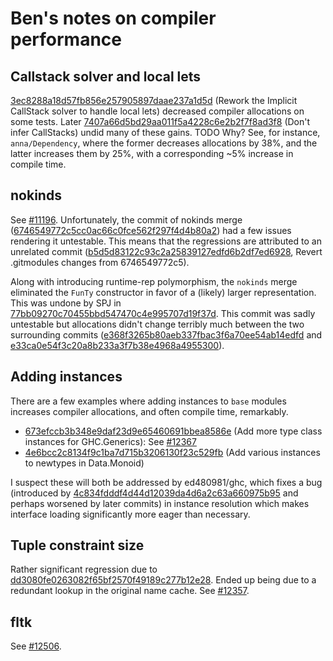 # Ben's notes on compiler performance

## Callstack solver and local lets

[3ec8288a18d57fb856e257905897daae237a1d5d](/trac/ghc/changeset/3ec8288a18d57fb856e257905897daae237a1d5d/ghc) (Rework the Implicit CallStack solver to handle local lets) decreased compiler allocations on some tests.
Later [7407a66d5bd29aa011f5a4228c6e2b2f7f8ad3f8](/trac/ghc/changeset/7407a66d5bd29aa011f5a4228c6e2b2f7f8ad3f8/ghc) (Don't infer CallStacks) undid many of these gains. TODO Why?
See, for instance, `anna/Dependency`, where the former decreases allocations by 38%, and the latter increases them by 25%, with a corresponding \~5% increase in compile time.

## nokinds


See [\#11196](https://gitlab.haskell.org//ghc/ghc/issues/11196). Unfortunately, the commit of nokinds merge ([6746549772c5cc0ac66c0fce562f297f4d4b80a2](/trac/ghc/changeset/6746549772c5cc0ac66c0fce562f297f4d4b80a2/ghc)) had a few issues rendering it untestable. This means that the regressions are attributed to an unrelated commit ([b5d5d83122c93c2a25839127edfd6b2df7ed6928](/trac/ghc/changeset/b5d5d83122c93c2a25839127edfd6b2df7ed6928/ghc), Revert .gitmodules changes from 6746549772c5).


Along with introducing runtime-rep polymorphism, the `nokinds` merge  eliminated the `FunTy` constructor in favor of a (likely) larger representation. This was undone by SPJ in [77bb09270c70455bbd547470c4e995707d19f37d](/trac/ghc/changeset/77bb09270c70455bbd547470c4e995707d19f37d/ghc). This commit was sadly untestable but allocations didn't change terribly much between the two surrounding commits ([e368f3265b80aeb337fbac3f6a70ee54ab14edfd](/trac/ghc/changeset/e368f3265b80aeb337fbac3f6a70ee54ab14edfd/ghc) and [e33ca0e54f3c20a8b233a3f7b38e4968a4955300](/trac/ghc/changeset/e33ca0e54f3c20a8b233a3f7b38e4968a4955300/ghc)).

## Adding instances


There are a few examples where adding instances to `base` modules increases compiler allocations, and often compile time, remarkably.

- [673efccb3b348e9daf23d9e65460691bbea8586e](/trac/ghc/changeset/673efccb3b348e9daf23d9e65460691bbea8586e/ghc) (Add more type class instances for GHC.Generics): See [\#12367](https://gitlab.haskell.org//ghc/ghc/issues/12367)
- [4e6bcc2c8134f9c1ba7d715b3206130f23c529fb](/trac/ghc/changeset/4e6bcc2c8134f9c1ba7d715b3206130f23c529fb/ghc) (Add various instances to newtypes in Data.Monoid)


I suspect these will both be addressed by ed480981/ghc, which fixes a bug (introduced by [4c834fdddf4d44d12039da4d6a2c63a660975b95](/trac/ghc/changeset/4c834fdddf4d44d12039da4d6a2c63a660975b95/ghc) and perhaps worsened by later commits) in instance resolution which makes interface loading significantly more eager than necessary.

## Tuple constraint size


Rather significant regression due to [dd3080fe0263082f65bf2570f49189c277b12e28](/trac/ghc/changeset/dd3080fe0263082f65bf2570f49189c277b12e28/ghc). Ended up being due to a redundant lookup in the original name cache. See [\#12357](https://gitlab.haskell.org//ghc/ghc/issues/12357).

## fltk


See [\#12506](https://gitlab.haskell.org//ghc/ghc/issues/12506).
